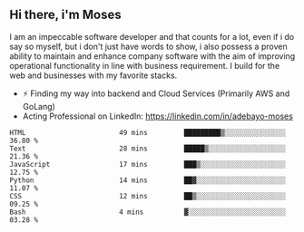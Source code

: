 ## Hi there, i'm Moses

I am an impeccable software developer and that counts for a lot, even if i do say so myself, but i don't just have words to show, i also possess a proven ability to maintain and enhance company software with the aim of improving operational functionality in line with business requirement. I build for the web and businesses with my favorite stacks.
- ⚡ Finding my way into backend and Cloud Services (Primarily AWS and GoLang)
- Acting Professional on LinkedIn: https://linkedin.com/in/adebayo-moses

<!--START_SECTION:waka-->

```text
HTML                       49 mins         █████████▒░░░░░░░░░░░░░░░   36.80 %
Text                       28 mins         █████▒░░░░░░░░░░░░░░░░░░░   21.36 %
JavaScript                 17 mins         ███▒░░░░░░░░░░░░░░░░░░░░░   12.75 %
Python                     14 mins         ██▓░░░░░░░░░░░░░░░░░░░░░░   11.07 %
CSS                        12 mins         ██▒░░░░░░░░░░░░░░░░░░░░░░   09.25 %
Bash                       4 mins          ▓░░░░░░░░░░░░░░░░░░░░░░░░   03.28 %
```

<!--END_SECTION:waka-->
